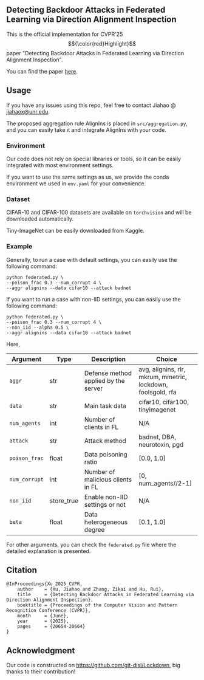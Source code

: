 ## Detecting Backdoor Attacks in Federated Learning via Direction Alignment Inspection

This is the official implementation for CVPR'25 $${\color{red}Highlight}$$ paper "Detecting Backdoor Attacks in Federated Learning via Direction Alignment Inspection".

You can find the paper [here][paper].

[paper]: https://arxiv.org/abs/2503.07978

## Usage

If you have any issues using this repo, feel free to contact Jiahao @ jiahaox@unr.edu.

The proposed aggregation rule AlignIns is placed in `src/aggregation.py`, and you can easily take it and integrate AlignIns with your code.

### Environment

Our code does not rely on special libraries or tools, so it can be easily integrated with most environment settings. 

If you want to use the same settings as us, we provide the conda environment we used in `env.yaml` for your convenience.

### Dataset

CIFAR-10 and CIFAR-100 datasets are available on `torchvision` and will be downloaded automatically.

Tiny-ImageNet can be easily downloaded from Kaggle.

### Example

Generally, to run a case with default settings, you can easily use the following command:

```
python federated.py \
--poison_frac 0.3 --num_corrupt 4 \
--aggr alignins --data cifar10 --attack badnet
```

If you want to run a case with non-IID settings, you can easily use the following command:

```
python federated.py \
--poison_frac 0.3 --num_corrupt 4 \
--non_iid --alpha 0.5 \
--aggr alignins --data cifar10 --attack badnet
```

Here,

| Argument        | Type       | Description   | Choice |
|-----------------|------------|---------------|--------|
| `aggr`         | str   | Defense method applied by the server | avg, alignins, rlr, mkrum, mmetric, lockdown, foolsgold, rfa|
| `data`    |   str     | Main task data        | cifar10, cifar100, tinyimagenet |
| `num_agents`         | int | Number of clients in FL   | N/A |
| `attack`         | str | Attack method   | badnet, DBA, neurotoxin, pgd |
| `poison_frac`         | float | Data poisoning ratio   | [0.0, 1.0] |
| `num_corrupt`         | int | Number of malicious clients in FL   | [0, num_agents//2-1] |
| `non_iid`         | store_true | Enable non-IID settings or not      | N/A |
| `beta`         | float | Data heterogeneous degree     | [0.1, 1.0]|

For other arguments, you can check the `federated.py` file where the detailed explanation is presented.

## Citation
```
@InProceedings{Xu_2025_CVPR,
    author    = {Xu, Jiahao and Zhang, Zikai and Hu, Rui},
    title     = {Detecting Backdoor Attacks in Federated Learning via Direction Alignment Inspection},
    booktitle = {Proceedings of the Computer Vision and Pattern Recognition Conference (CVPR)},
    month     = {June},
    year      = {2025},
    pages     = {20654-20664}
}
```

## Acknowledgment
Our code is constructed on https://github.com/git-disl/Lockdown, big thanks to their contribution!
